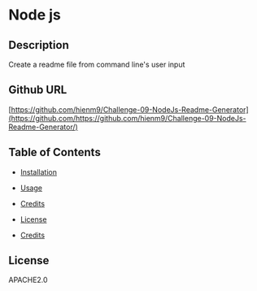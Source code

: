 # Node js 

## Description

Create a readme file from command line's user input 

## Github URL

[https://github.com/hienm9/Challenge-09-NodeJs-Readme-Generator](https://github.com/https://github.com/hienm9/Challenge-09-NodeJs-Readme-Generator/)

## Table of Contents

* [Installation](#dependencies)

* [Usage](#usage)

* [Credits](#credits)

* [License](#license)

* [Credits](#contributors)






## License 
APACHE2.0

